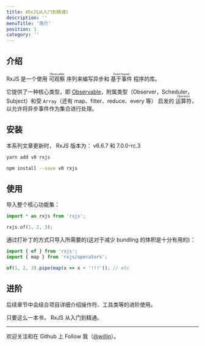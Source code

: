 ```yaml
---
title: 《RxJS从入门到精通》
description: ''
menuTitle: '简介'
position: 1
category: ''
---
```


## 介绍

RxJS 是一个使用 <ruby>可观察<rp>（</rp><rt>Observable</rt><rp>）</rp></ruby> 序列来编写异步和 <ruby>基于事件<rp>（</rp><rt>Event-based</rt><rp>）</rp></ruby> 程序的库。

它提供了一种核心类型，即 [Observable](#)，附属类型（Observer，Scheduler，Subject）和受 `Array`（还有 map、filter、reduce、every 等） 启发的 <ruby>运算符<rp>（</rp><rt>Operators</rt><rp>）</rp></ruby>，以允许将异步事件作为集合进行处理。

## 安装

<alert>

本系列文章更新时， RxJS 版本为： <badge>v6.6.7</badge> 和 <badge>7.0.0-rc.3</badge>

</alert>

<code-group>
  <code-block label="Yarn" active>

```bash
yarn add v0 rxjs
```

  </code-block>
  <code-block label="NPM">

```bash
npm install --save v0 rxjs
```

  </code-block>
</code-group>

## 使用

导入整个核心功能集：

```ts
import * as rxjs from 'rxjs';

rxjs.of(1, 2, 3);
```

通过打补丁的方式只导入所需要的(这对于减少 bundling 的体积是十分有用的)：

```ts
import { of } from 'rxjs';
import { map } from 'rxjs/operators';

of(1, 2, 3).pipe(map(x => x + '!!!')); // etc
```

## 进阶

后续章节中会结合项目详细介绍操作符、工具类等的进阶使用。

只要这么一本书， RxJS 从入门到精通。

---

欢迎关注和在 Github 上 Follow 我（[@willin](https://github.com/willin)）。

<adsbygoogle></adsbygoogle>
